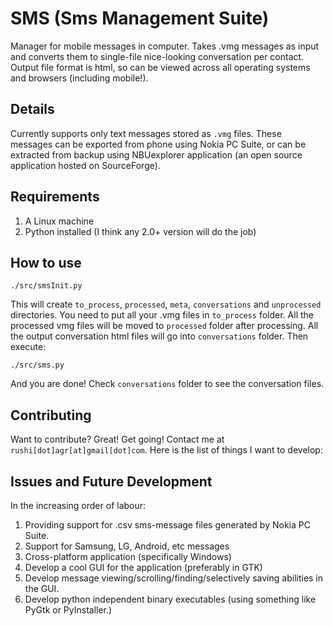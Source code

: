 SMS (Sms Management Suite)
==========================

Manager for mobile messages in computer. Takes .vmg messages as input and converts them to single-file nice-looking conversation per contact. Output file format is html, so can be viewed across all operating systems and browsers (including mobile!).

Details
-------
Currently supports only text messages stored as `.vmg` files. These messages can be exported from phone using Nokia PC Suite, or can be extracted from backup using NBUexplorer application (an open source application hosted on SourceForge). 

Requirements
------------
1. A Linux machine
2. Python installed (I think any 2.0+ version will do the job)

How to use
----------

    ./src/smsInit.py

This will create `to_process`, `processed`, `meta`, `conversations` and `unprocessed` directories. You need to put all your .vmg files in `to_process` folder. All the processed vmg files will be moved to `processed` folder after processing. All the output conversation html files will go into `conversations` folder. Then execute:

    ./src/sms.py

And you are done! Check `conversations` folder to see the conversation files.

Contributing
------------
Want to contribute? Great! Get going! Contact me at `rushi[dot]agr[at]gmail[dot]com`. Here is the list of things I want to develop:

Issues and Future Development
-----------------------------
In the increasing order of labour:

1. Providing support for .csv sms-message files generated by Nokia PC Suite.
2. Support for Samsung, LG, Android, etc messages
3. Cross-platform application (specifically Windows)
4. Develop a cool GUI for the application (preferably in GTK)
5. Develop message viewing/scrolling/finding/selectively saving abilities in the GUI.
6. Develop python independent binary executables (using something like PyGtk or PyInstaller.)
